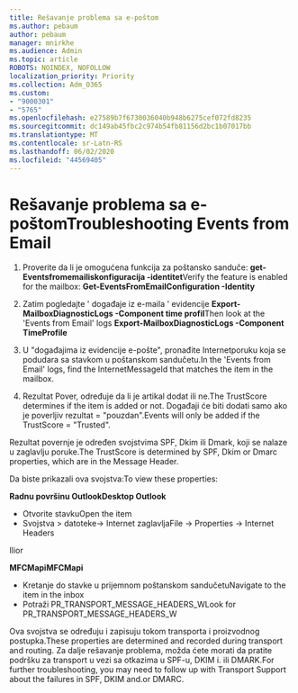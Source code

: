 ```yaml
---
title: Rešavanje problema sa e-poštom
ms.author: pebaum
author: pebaum
manager: mnirkhe
ms.audience: Admin
ms.topic: article
ROBOTS: NOINDEX, NOFOLLOW
localization_priority: Priority
ms.collection: Adm_O365
ms.custom:
- "9000301"
- "5765"
ms.openlocfilehash: e27589b7f6730036040b948b6275cef072fd8235
ms.sourcegitcommit: dc149ab45fbc2c974b54fb81156d2bc1b07017bb
ms.translationtype: MT
ms.contentlocale: sr-Latn-RS
ms.lasthandoff: 06/02/2020
ms.locfileid: "44569405"
---
```

# <a name="troubleshooting-events-from-email"></a><span data-ttu-id="913d7-102">Rešavanje problema sa e-poštom</span><span class="sxs-lookup"><span data-stu-id="913d7-102">Troubleshooting Events from Email</span></span>

1. <span data-ttu-id="913d7-103">Proverite da li je omogućena funkcija za poštansko sanduče: **get-Eventsfromemailiskonfiguracija <mailbox> -identitet**</span><span class="sxs-lookup"><span data-stu-id="913d7-103">Verify the feature is enabled for the mailbox: **Get-EventsFromEmailConfiguration -Identity <mailbox>**</span></span>

2. <span data-ttu-id="913d7-104">Zatim pogledajte ' događaje iz e-maila ' evidencije **Export-MailboxDiagnosticLogs <mailbox> -Component time profil**</span><span class="sxs-lookup"><span data-stu-id="913d7-104">Then look at the 'Events from Email' logs **Export-MailboxDiagnosticLogs <mailbox> -Component TimeProfile**</span></span>

3. <span data-ttu-id="913d7-105">U "događajima iz evidencije e-pošte", pronađite Internetporuku koja se podudara sa stavkom u poštanskom sandučetu.</span><span class="sxs-lookup"><span data-stu-id="913d7-105">In the 'Events from Email' logs, find the InternetMessageId that matches the item in the mailbox.</span></span>  

4. <span data-ttu-id="913d7-106">Rezultat Pover, određuje da li je artikal dodat ili ne.</span><span class="sxs-lookup"><span data-stu-id="913d7-106">The TrustScore determines if the item is added or not.</span></span> <span data-ttu-id="913d7-107">Događaji će biti dodati samo ako je poverljiv rezultat = "pouzdan".</span><span class="sxs-lookup"><span data-stu-id="913d7-107">Events will only be added if the TrustScore = "Trusted".</span></span>

<span data-ttu-id="913d7-108">Rezultat povernje je određen svojstvima SPF, Dkim ili Dmark, koji se nalaze u zaglavlju poruke.</span><span class="sxs-lookup"><span data-stu-id="913d7-108">The TrustScore is determined by SPF, Dkim or Dmarc properties, which are in the Message Header.</span></span>

<span data-ttu-id="913d7-109">Da biste prikazali ova svojstva:</span><span class="sxs-lookup"><span data-stu-id="913d7-109">To view these properties:</span></span>

<span data-ttu-id="913d7-110">**Radnu površinu Outlook**</span><span class="sxs-lookup"><span data-stu-id="913d7-110">**Desktop Outlook**</span></span>

- <span data-ttu-id="913d7-111">Otvorite stavku</span><span class="sxs-lookup"><span data-stu-id="913d7-111">Open the item</span></span>
- <span data-ttu-id="913d7-112">Svojstva > datoteke-> Internet zaglavlja</span><span class="sxs-lookup"><span data-stu-id="913d7-112">File -> Properties -> Internet Headers</span></span>

<span data-ttu-id="913d7-113">Ili</span><span class="sxs-lookup"><span data-stu-id="913d7-113">or</span></span>

<span data-ttu-id="913d7-114">**MFCMapi**</span><span class="sxs-lookup"><span data-stu-id="913d7-114">**MFCMapi**</span></span>

- <span data-ttu-id="913d7-115">Kretanje do stavke u prijemnom poštanskom sandučetu</span><span class="sxs-lookup"><span data-stu-id="913d7-115">Navigate to the item in the inbox</span></span>
- <span data-ttu-id="913d7-116">Potraži PR_TRANSPORT_MESSAGE_HEADERS_W</span><span class="sxs-lookup"><span data-stu-id="913d7-116">Look for PR_TRANSPORT_MESSAGE_HEADERS_W</span></span>

<span data-ttu-id="913d7-117">Ova svojstva se određuju i zapisuju tokom transporta i proizvodnog postupka.</span><span class="sxs-lookup"><span data-stu-id="913d7-117">These properties are determined and recorded during transport and routing.</span></span> <span data-ttu-id="913d7-118">Za dalje rešavanje problema, možda ćete morati da pratite podršku za transport u vezi sa otkazima u SPF-u, DKIM i. ili DMARK.</span><span class="sxs-lookup"><span data-stu-id="913d7-118">For further troubleshooting, you may need to follow up with Transport Support about the failures in  SPF, DKIM and.or DMARC.</span></span>